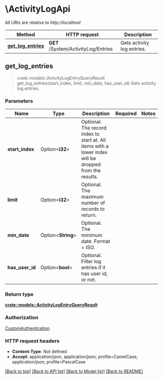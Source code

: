 # \ActivityLogApi

All URIs are relative to *http://localhost*

Method | HTTP request | Description
------------- | ------------- | -------------
[**get_log_entries**](ActivityLogApi.md#get_log_entries) | **GET** /System/ActivityLog/Entries | Gets activity log entries.



## get_log_entries

> crate::models::ActivityLogEntryQueryResult get_log_entries(start_index, limit, min_date, has_user_id)
Gets activity log entries.

### Parameters


Name | Type | Description  | Required | Notes
------------- | ------------- | ------------- | ------------- | -------------
**start_index** | Option<**i32**> | Optional. The record index to start at. All items with a lower index will be dropped from the results. |  |
**limit** | Option<**i32**> | Optional. The maximum number of records to return. |  |
**min_date** | Option<**String**> | Optional. The minimum date. Format = ISO. |  |
**has_user_id** | Option<**bool**> | Optional. Filter log entries if it has user id, or not. |  |

### Return type

[**crate::models::ActivityLogEntryQueryResult**](ActivityLogEntryQueryResult.md)

### Authorization

[CustomAuthentication](../README.md#CustomAuthentication)

### HTTP request headers

- **Content-Type**: Not defined
- **Accept**: application/json, application/json; profile=CamelCase, application/json; profile=PascalCase

[[Back to top]](#) [[Back to API list]](../README.md#documentation-for-api-endpoints) [[Back to Model list]](../README.md#documentation-for-models) [[Back to README]](../README.md)

